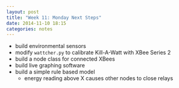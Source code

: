 ```yaml
---
layout: post
title: "Week 11: Monday Next Steps"
date: 2014-11-10 18:15
categories: notes
---
```


- build environmental sensors
- modify `wattcher.py` to calibrate Kill-A-Watt with XBee Series 2
- build a node class for connected XBees
- build live graphing software
- build a simple rule based model
  + energy reading above X causes other nodes to close relays
